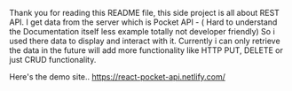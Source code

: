 Thank you for reading this README file, this side project is all about REST API.
I get data from the server which is Pocket API - ( Hard to understand the Documentation itself less example totally not developer friendly) So i used there data to display and interact with it. Currently i can only retrieve the data in the future will add more functionality like HTTP PUT, DELETE or just CRUD functionality.

Here's the demo site..
https://react-pocket-api.netlify.com/
